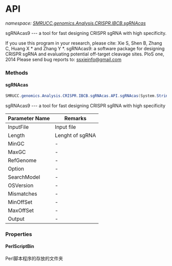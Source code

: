 ﻿# API
_namespace: [SMRUCC.genomics.Analysis.CRISPR.IBCB.sgRNAcas](./index.md)_

sgRNAcas9 --- a tool for fast designing CRISPR sgRNA with high specificity. 
 
 If you use this program in your research, please cite:
 Xie S, Shen B, Zhang C, Huang X * and Zhang Y *. sgRNAcas9: a software package for designing CRISPR sgRNA and evaluating potential off-target cleavage sites. PloS one, 2014
 Please send bug reports to: ssxieinfo@gmail.com



### Methods

#### sgRNAcas
```csharp
SMRUCC.genomics.Analysis.CRISPR.IBCB.sgRNAcas.API.sgRNAcas(System.String,System.String,System.String,System.Int32,System.Int32,System.Int32,System.String,System.String,System.String,System.Int32,System.Int32,System.Int32)
```
sgRNAcas9 --- a tool for fast designing CRISPR sgRNA with high specificity

|Parameter Name|Remarks|
|--------------|-------|
|InputFile|Input file|
|Length|Lenght of sgRNA|
|MinGC|-|
|MaxGC|-|
|RefGenome|-|
|Option|-|
|SearchModel|-|
|OSVersion|-|
|Mismatches|-|
|MinOffSet|-|
|MaxOffSet|-|
|Output|-|



### Properties

#### PerlScriptBin
Perl脚本程序的存放的文件夹
